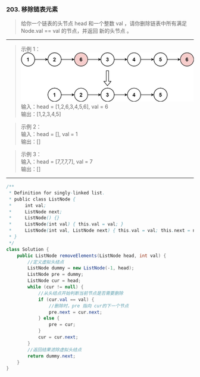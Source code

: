 ### 203. 移除链表元素

>给你一个链表的头节点 head 和一个整数 val ，请你删除链表中所有满足 Node.val == val 的节点，并返回 新的头节点 。
***
>示例 1：   
![示例1](removelinked-list.jpg)   
>输入：head = [1,2,6,3,4,5,6], val = 6   
>输出：[1,2,3,4,5]   

>示例 2：   
>输入：head = [], val = 1   
>输出：[]   

>示例 3：   
>输入：head = [7,7,7,7], val = 7   
>输出：[]   
***
```java
/**
 * Definition for singly-linked list.
 * public class ListNode {
 *     int val;
 *     ListNode next;
 *     ListNode() {}
 *     ListNode(int val) { this.val = val; }
 *     ListNode(int val, ListNode next) { this.val = val; this.next = next; }
 * }
 */
class Solution {
    public ListNode removeElements(ListNode head, int val) {
        //定义虚拟头结点
        ListNode dummy = new ListNode(-1, head);
        ListNode pre = dummy;
        ListNode cur = head;
        while (cur != null) {
            //从头结点开始判断当前节点是否需要删除
            if (cur.val == val) {
                //删除时，pre 指向 cur的下一个节点
                pre.next = cur.next;
            } else {
                pre = cur;
            }
            cur = cur.next;
        }
        //返回结果滤除虚拟头结点
        return dummy.next;
    }
}
```
